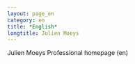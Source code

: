 ```yaml
---
layout: page_en
category: en
title: *English*
longtitle: Julien Moeys
---
```


Julien Moeys Professional homepage (en)

